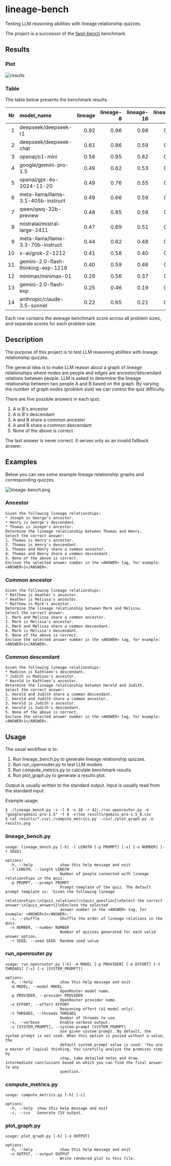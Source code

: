 # lineage-bench
Testing LLM reasoning abilities with lineage relationship quizzes. 

The project is a successor of the [farel-bench](https://github.com/fairydreaming/farel-bench) benchmark.

## Results

### Plot

![results](https://github.com/user-attachments/assets/cf469106-cc1e-4da3-81e5-62fad9e94ee7)

### Table

The table below presents the benchmark results.

|   Nr | model_name                         |   lineage |   lineage-8 |   lineage-16 |   lineage-32 |   lineage-64 |
|-----:|:-----------------------------------|----------:|------------:|-------------:|-------------:|-------------:|
|    1 | deepseek/deepseek-r1               |      0.92 |        0.96 |         0.98 |         0.94 |         0.78 |
|    2 | deepseek/deepseek-chat             |      0.61 |        0.86 |         0.59 |         0.53 |         0.46 |
|    3 | openai/o1-mini                     |      0.56 |        0.95 |         0.82 |         0.40 |         0.08 |
|    4 | google/gemini-pro-1.5              |      0.49 |        0.62 |         0.53 |         0.44 |         0.38 |
|    5 | openai/gpt-4o-2024-11-20           |      0.49 |        0.76 |         0.55 |         0.42 |         0.23 |
|    6 | meta-llama/llama-3.1-405b-instruct |      0.49 |        0.66 |         0.59 |         0.46 |         0.24 |
|    7 | qwen/qwq-32b-preview               |      0.48 |        0.85 |         0.59 |         0.32 |         0.16 |
|    8 | mistralai/mistral-large-2411       |      0.47 |        0.69 |         0.51 |         0.36 |         0.34 |
|    9 | meta-llama/llama-3.3-70b-instruct  |      0.44 |        0.62 |         0.48 |         0.34 |         0.30 |
|   10 | x-ai/grok-2-1212                   |      0.41 |        0.58 |         0.40 |         0.36 |         0.29 |
|   11 | gemini-2.0-flash-thinking-exp-1219 |      0.40 |        0.59 |         0.46 |         0.33 |         0.20 |
|   12 | minimax/minimax-01                 |      0.29 |        0.56 |         0.37 |         0.15 |         0.09 |
|   13 | gemini-2.0-flash-exp               |      0.25 |        0.46 |         0.19 |         0.20 |         0.14 |
|   14 | anthropic/claude-3.5-sonnet        |      0.22 |        0.65 |         0.21 |         0.04 |         0.00 |

Each row contains the average benchmark score across all problem sizes, and separate scores for each problem size.

## Description
The purpose of this project is to test LLM reasoning abilities with lineage relationship quizzes.

The general idea is to make LLM reason about a graph of lineage relationships where nodes are people and edges are ancestor/descendant relations between people.
LLM is asked to determine the lineage relationship between two people A and B based on the graph.
By varying the number of graph nodes (problem size) we can control the quiz difficulty.

There are five possible answers in each quiz:
1. A is B's ancestor
2. A is B's descendant
3. A and B share a common ancestor
4. A and B share a common descendant
5. None of the above is correct.

The last answer is never correct. It serves only as an invalid fallback answer.

## Examples
Below you can see some example lineage relationship graphs and corresponding quizzes.

![lineage-bench.png](https://i.postimg.cc/Px7VSZRL/lineage-bench.png)

### Ancestor
```
Given the following lineage relationships:
* Joseph is George's ancestor.
* Henry is George's descendant.
* Thomas is Joseph's ancestor.
Determine the lineage relationship between Thomas and Henry.
Select the correct answer:
1. Thomas is Henry's ancestor.
2. Thomas is Henry's descendant.
3. Thomas and Henry share a common ancestor.
4. Thomas and Henry share a common descendant.
5. None of the above is correct.
Enclose the selected answer number in the <ANSWER> tag, for example: <ANSWER>1</ANSWER>.
```

### Common ancestor
```
Given the following lineage relationships:
* Matthew is Heather's ancestor.
* Heather is Melissa's ancestor.
* Matthew is Mark's ancestor.
Determine the lineage relationship between Mark and Melissa.
Select the correct answer:
1. Mark and Melissa share a common ancestor.
2. Mark is Melissa's ancestor.
3. Mark and Melissa share a common descendant.
4. Mark is Melissa's descendant.
5. None of the above is correct.
Enclose the selected answer number in the <ANSWER> tag, for example: <ANSWER>1</ANSWER>.
```

### Common descendant
```
Given the following lineage relationships:
* Madison is Kathleen's descendant.
* Judith is Madison's ancestor.
* Harold is Kathleen's ancestor.
Determine the lineage relationship between Harold and Judith.
Select the correct answer:
1. Harold and Judith share a common descendant.
2. Harold and Judith share a common ancestor.
3. Harold is Judith's ancestor.
4. Harold is Judith's descendant.
5. None of the above is correct.
Enclose the selected answer number in the <ANSWER> tag, for example: <ANSWER>1</ANSWER>.
```

## Usage

The usual workflow is to:

1. Run lineage_bench.py to generate lineage relationship quizzes.
2. Run run_openrouter.py to test LLM models.
3. Run compute_metrics.py to calculate benchmark results.
4. Run plot_graph.py to generate a results plot.

Output is usually written to the standard output. Input is usually read from the standard input.

Example usage:
```
$ ./lineage_bench.py -s -l 8 -n 10 -r 42|./run_openrouter.py -m "google/gemini-pro-1.5" -t 8 -v|tee results/gemini-pro-1.5_8.csv
$ cat results/*.csv|./compute_metrics.py --csv|./plot_graph.py -o results.png
```

### lineage_bench.py

```
usage: lineage_bench.py [-h] -l LENGTH [-p PROMPT] [-s] [-n NUMBER] [-r SEED]

options:
  -h, --help            show this help message and exit
  -l LENGTH, --length LENGTH
                        Number of people connected with lineage relationships in the quiz.
  -p PROMPT, --prompt PROMPT
                        Prompt template of the quiz. The default prompt template is: 'Given the following lineage
                        relationships:\n{quiz_relations}\n{quiz_question}\nSelect the correct answer:\n{quiz_answers}\nEnclose the selected
                        answer number in the <ANSWER> tag, for example: <ANSWER>1</ANSWER>.'
  -s, --shuffle         Shuffle the order of lineage relations in the quiz.
  -n NUMBER, --number NUMBER
                        Number of quizzes generated for each valid answer option.
  -r SEED, --seed SEED  Random seed value
```

### run_openrouter.py

```
usage: run_openrouter.py [-h] -m MODEL [-p PROVIDER] [-e EFFORT] [-t THREADS] [-v] [-s [SYSTEM_PROMPT]]

options:
  -h, --help            show this help message and exit
  -m MODEL, --model MODEL
                        OpenRouter model name.
  -p PROVIDER, --provider PROVIDER
                        OpenRouter provider name.
  -e EFFORT, --effort EFFORT
                        Reasoning effort (o1 model only).
  -t THREADS, --threads THREADS
                        Number of threads to use.
  -v, --verbose         Enable verbose output.
  -s [SYSTEM_PROMPT], --system-prompt [SYSTEM_PROMPT]
                        Use given system prompt. By default, the system prompt is not used. When this option is passed without a value, the
                        default system prompt value is used: 'You are a master of logical thinking. You carefully analyze the premises step by
                        step, take detailed notes and draw intermediate conclusions based on which you can find the final answer to any
                        question.'
```

### compute_metrics.py

```
usage: compute_metrics.py [-h] [-c]

options:
  -h, --help  show this help message and exit
  -c, --csv   Generate CSV output.
```

### plot_graph.py

```
usage: plot_graph.py [-h] [-o OUTPUT]

options:
  -h, --help            show this help message and exit
  -o OUTPUT, --output OUTPUT
                        Write rendered plot to this file.
```

